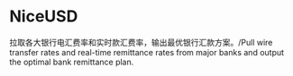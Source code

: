 # NiceUSD
拉取各大银行电汇费率和实时款汇费率，输出最优银行汇款方案。/Pull wire transfer rates and real-time remittance rates from major banks and output the optimal bank remittance plan.
